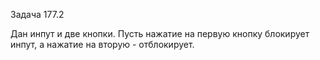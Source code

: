 Задача 177.2

Дан инпут и две кнопки. Пусть нажатие на первую кнопку блокирует инпут, а нажатие на вторую - отблокирует.